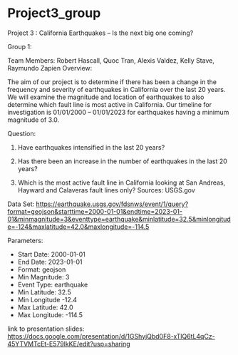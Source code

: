 # Project3_group
Project 3 : California Earthquakes – Is the next big one coming?

Group 1:

Team Members: Robert Hascall, Quoc Tran, Alexis Valdez, Kelly Stave, Raymundo Zapien
Overview:

The aim of our project is to determine if there has been a change in the frequency and severity of earthquakes in California over the last 20 years. We will examine the magnitude and location of earthquakes to also determine which fault line is most active in California. Our timeline for investigation is 01/01/2000 – 01/01/2023 for earthquakes having a minimum magnitude of 3.0.

Question:
1.	Have earthquakes intensified in the last 20 years?

2.	Has there been an increase in the number of earthquakes in the last 20 years?

3.	Which is the most active fault line in California looking at San Andreas, Hayward and Calaveras fault lines only?
Sources:
USGS.gov

Data Set: 
https://earthquake.usgs.gov/fdsnws/event/1/query?format=geojson&starttime=2000-01-01&endtime=2023-01-01&minmagnitude=3&eventtype=earthquake&minlatitude=32.5&minlongitude=-124&maxlatitude=42.0&maxlongitude=-114.5

Parameters:
* Start Date: 2000-01-01
* End Date: 2023-01-01
* Format: geojson
* Min Magnitude: 3
* Event Type: earthquake
* Min Latitude: 32.5
* Min Longitude -12.4
* Max Latitude: 42.0
* Max Longitude: -114.5


link to presentation slides:
https://docs.google.com/presentation/d/1GShyjQbd0F8-xTlQ6tL4qCz-45YTVMTcEt-E579lkKE/edit?usp=sharing
